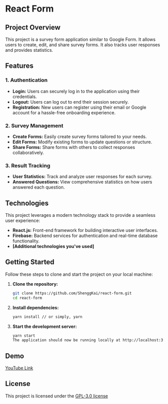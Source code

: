 # React Form

## Project Overview

This project is a survey form application similar to Google Form. It allows users to create, edit, and share survey forms. It also tracks user responses and provides statistics.

## Features

### 1. Authentication

- **Login:** Users can securely log in to the application using their credentials.
- **Logout:** Users can log out to end their session securely.
- **Registration:** New users can register using their email or Google account for a hassle-free onboarding experience.

### 2. Survey Management

- **Create Forms:** Easily create survey forms tailored to your needs.
- **Edit Forms:** Modify existing forms to update questions or structure.
- **Share Forms:** Share forms with others to collect responses collaboratively.

### 3. Result Tracking

- **User Statistics:** Track and analyze user responses for each survey.
- **Answered Questions:** View comprehensive statistics on how users answered each question.

## Technologies

This project leverages a modern technology stack to provide a seamless user experience:

- **React.js:** Front-end framework for building interactive user interfaces.
- **Firebase:** Backend services for authentication and real-time database functionality.
- **[Additional technologies you've used]**

## Getting Started

Follow these steps to clone and start the project on your local machine:

1. **Clone the repository:**

   ```bash
   git clone https://github.com/ShenggKai/react-form.git
   cd react-form
   ```

2. **Install dependencies:**

   ```bash
   yarn install // or simply, yarn
   ```

3. **Start the development server:**

   ```bash
   yarn start
   The application should now be running locally at http://localhost:3000.
   ```

## Demo

[YouTube Link](https://www.youtube.com/watch?v=dQw4w9WgXcQ)

## License

This project is licensed under the [GPL-3.0 license](https://github.com/ShenggKai/react-form/blob/develop/LICENSE)
